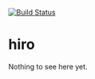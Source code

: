 [![Build Status](https://travis-ci.org/hiroapp/cli.svg?branch=master)](https://travis-ci.org/hiroapp/cli)

# hiro

Nothing to see here yet.
